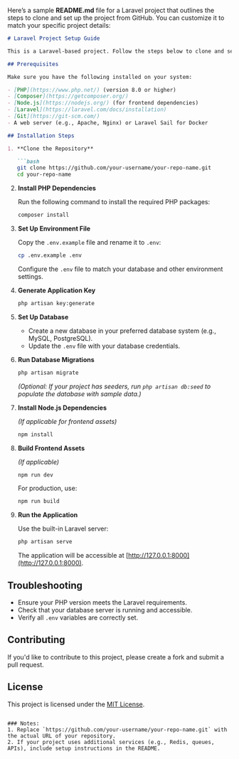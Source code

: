 Here’s a sample **README.md** file for a Laravel project that outlines the steps to clone and set up the project from GitHub. You can customize it to match your specific project details:

```markdown
# Laravel Project Setup Guide

This is a Laravel-based project. Follow the steps below to clone and set up the project.

## Prerequisites

Make sure you have the following installed on your system:

- [PHP](https://www.php.net/) (version 8.0 or higher)
- [Composer](https://getcomposer.org/)
- [Node.js](https://nodejs.org/) (for frontend dependencies)
- [Laravel](https://laravel.com/docs/installation)
- [Git](https://git-scm.com/)
- A web server (e.g., Apache, Nginx) or Laravel Sail for Docker

## Installation Steps

1. **Clone the Repository**

   ```bash
   git clone https://github.com/your-username/your-repo-name.git
   cd your-repo-name
   ```

2. **Install PHP Dependencies**

   Run the following command to install the required PHP packages:

   ```bash
   composer install
   ```

3. **Set Up Environment File**

   Copy the `.env.example` file and rename it to `.env`:

   ```bash
   cp .env.example .env
   ```

   Configure the `.env` file to match your database and other environment settings.

4. **Generate Application Key**

   ```bash
   php artisan key:generate
   ```

5. **Set Up Database**

   - Create a new database in your preferred database system (e.g., MySQL, PostgreSQL).
   - Update the `.env` file with your database credentials.

6. **Run Database Migrations**

   ```bash
   php artisan migrate
   ```

   *(Optional: If your project has seeders, run `php artisan db:seed` to populate the database with sample data.)*

7. **Install Node.js Dependencies**

   *(If applicable for frontend assets)*

   ```bash
   npm install
   ```

8. **Build Frontend Assets**

   *(If applicable)*

   ```bash
   npm run dev
   ```

   For production, use:

   ```bash
   npm run build
   ```

9. **Run the Application**

   Use the built-in Laravel server:

   ```bash
   php artisan serve
   ```

   The application will be accessible at [http://127.0.0.1:8000](http://127.0.0.1:8000).

## Troubleshooting

- Ensure your PHP version meets the Laravel requirements.
- Check that your database server is running and accessible.
- Verify all `.env` variables are correctly set.

## Contributing

If you'd like to contribute to this project, please create a fork and submit a pull request.

## License

This project is licensed under the [MIT License](LICENSE).

```

### Notes:
1. Replace `https://github.com/your-username/your-repo-name.git` with the actual URL of your repository.
2. If your project uses additional services (e.g., Redis, queues, APIs), include setup instructions in the README.